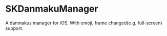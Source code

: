 # SKDanmakuManager
A danmakus manager for iOS. With emoji, frame changed(e.g. full-screen) support.
